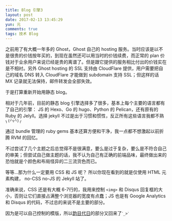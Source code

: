 ```yaml
---
title: Blog 引擎3
layout: post
date: 2017-02-13 13:45:29
yun: 元
comments: true
tags: 技术 Blog
---
```

之前用了有大概一年多的 Ghost，Ghost 自己的 hosting 服务。当时应该是以不是很贵的价钱按年买的，到现在虽然还可以用当时的价钱续费，而正常的 plan 价钱对于业余用户来说已经是贵的离谱了。但是跟它提供的服务相比付出的价钱实在是不相衬。另外 Ghost hosting 的 SSL 支持由 CloudFlare 提供，用户需要把自己的域名 DNS 转入 CloudFlare 才能做到 subdomain 支持 SSL；但这样的话 MX 记录就无法保持，邮件转发会全部失效。

于是打算重新开始用静态 blog。

相对于几年前，目前的静态 blog 引擎选择多了很多，基本上每个主要的语言都有了自己的引擎： JS 的 Hexo、Go 的 hugo、Python 的 Pelican，还有原有的 Ruby 的 Jelyll。选择 jekyll 不过是出于习惯和惯性，反正所有这些语言我都不熟`╮(╯▽╰)╭`

通过 bundle 管理的 ruby gems 基本还算方便和干净，我一点都不想激起以前折腾 RVM 的回忆。

不过尝试了几个主题之后总觉得不是很满意，要么是过于复杂，要么是不符合自己的审美；但尝试自己做主题的话，我不认为自己有正确的前端品味，最终做出来的恐怕就是个颜色和布局怪异的二三流货色而已。

等等…那为什么一定要用 CSS 和 JS 呢？ 所以你现在看到的就是仅使用 HTML 元素构建， no-CSS no-JS 的 Jekyll 站了。

准确来说，CSS 还是有大概 6-7行的，我用来控制 `<img>` 和 Disqus 回复框的大小，否则让它们直接占满整个浏览器的宽度有点蠢；JS 也是有 Google Analytics 和 Disqus 的代码，不过总的来说不是主要的部分。

因为是可以自己控制的模版，所以[韵目代日](/2014/05/19/yunmu.html)的部分又回来了`ˊ_>ˋ`
